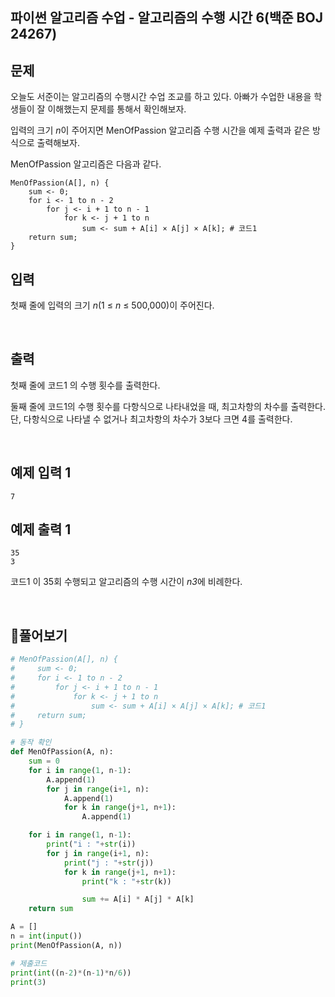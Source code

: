 ## 파이썬 알고리즘 수업 - 알고리즘의 수행 시간 6(백준 BOJ 24267)

## 문제

오늘도 서준이는 알고리즘의 수행시간 수업 조교를 하고 있다. 아빠가 수업한 내용을 학생들이 잘 이해했는지 문제를 통해서 확인해보자.

입력의 크기 *n*이 주어지면 MenOfPassion 알고리즘 수행 시간을 예제 출력과 같은 방식으로 출력해보자.

MenOfPassion 알고리즘은 다음과 같다.

```
MenOfPassion(A[], n) {
    sum <- 0;
    for i <- 1 to n - 2
        for j <- i + 1 to n - 1
            for k <- j + 1 to n
                sum <- sum + A[i] × A[j] × A[k]; # 코드1
    return sum;
}
```

## 입력

첫째 줄에 입력의 크기 *n*(1 ≤ *n* ≤ 500,000)이 주어진다.

<br>

## 출력

첫째 줄에 코드1 의 수행 횟수를 출력한다.

둘째 줄에 코드1의 수행 횟수를 다항식으로 나타내었을 때, 최고차항의 차수를 출력한다. 단, 다항식으로 나타낼 수 없거나 최고차항의 차수가 3보다 크면 4를 출력한다.

<br>

## 예제 입력 1 

```
7
```

## 예제 출력 1 

```
35
3
```

코드1 이 35회 수행되고 알고리즘의 수행 시간이 *n3*에 비례한다.

<br>

## 📝풀어보기

``` python
# MenOfPassion(A[], n) {
#     sum <- 0;
#     for i <- 1 to n - 2
#         for j <- i + 1 to n - 1
#             for k <- j + 1 to n
#                 sum <- sum + A[i] × A[j] × A[k]; # 코드1
#     return sum;
# }

# 동작 확인
def MenOfPassion(A, n):
    sum = 0
    for i in range(1, n-1):
        A.append(1)
        for j in range(i+1, n):
            A.append(1)
            for k in range(j+1, n+1):
                A.append(1)

    for i in range(1, n-1):
        print("i : "+str(i))
        for j in range(i+1, n):
            print("j : "+str(j))
            for k in range(j+1, n+1):
                print("k : "+str(k))

                sum += A[i] * A[j] * A[k]
    return sum

A = []
n = int(input())
print(MenOfPassion(A, n))

# 제출코드
print(int((n-2)*(n-1)*n/6))
print(3)
```

